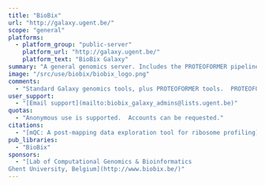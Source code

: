 ```yaml
---
title: "BioBix"
url: "http://galaxy.ugent.be/"
scope: "general"
platforms:
  - platform_group: "public-server"
    platform_url: "http://galaxy.ugent.be/"
    platform_text: "BioBix Galaxy"
summary: "A general genomics server. Includes the PROTEOFORMER pipeline tools."
image: "/src/use/biobix/biobix_logo.png"
comments:
  - "Standard Galaxy genomics tools, plus PROTEOFORMER tools.  PROTEOFORMER is a proteogenomic pipeline that delineates true *in vivo* proteoforms and generates a protein sequence search space for peptide to MS/MS matching."
user_support:
  - "[Email support](mailto:biobix_galaxy_admins@lists.ugent.be)"
quotas:
  - "Anonymous use is supported.  Accounts can be requested."
citations:
  - "[mQC: A post-mapping data exploration tool for ribosome profiling](https://doi.org/10.1016/j.cmpb.2018.10.018), Steven Verbruggen, Gerben Menschaert. *Computer Methods and Programs in Biomedicine*, doi:10.1016/j.cmpb.2018.10.018"
pub_libraries:
  - "BioBix"
sponsors:
  - "[Lab of Computational Genomics & Bioinformatics
Ghent University, Belgium](http://www.biobix.be/)"
---
```

